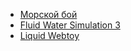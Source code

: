 * [Морской бой](http:/ru.battleship-game.org)
* [Fluid Water Simulation 3](https://www.escapemotions.com/experiments/fluid_water_3/)
* [Liquid Webtoy](https://dan-ball.jp/en/javagame/mc/)